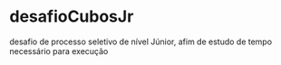 # desafioCubosJr
desafio de processo seletivo de nível Júnior, afim de estudo de tempo necessário para execução
